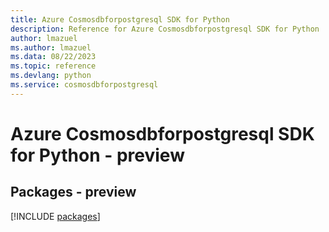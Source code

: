 ```yaml
---
title: Azure Cosmosdbforpostgresql SDK for Python
description: Reference for Azure Cosmosdbforpostgresql SDK for Python
author: lmazuel
ms.author: lmazuel
ms.data: 08/22/2023
ms.topic: reference
ms.devlang: python
ms.service: cosmosdbforpostgresql
---
```

# Azure Cosmosdbforpostgresql SDK for Python - preview
## Packages - preview
[!INCLUDE [packages](cosmosdbforpostgresql-index.md)]